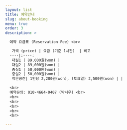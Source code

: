```yaml
---
layout: list
title: 예약안내 
slug: about-booking
menu: true
order: 3
description: >

  예약 요금표 (Reservation Fee) <br>

   가격 (price) | 요금 (기준 1시간)  | 비고  
  ----|:----: 
   대실1 | 89,000원(won) | 
   대실2 | 89,000원(won) |  
   중실1 | 50,000원(won) | 
   중실2 | 50,000원(won) | 
   작은공간| 1인당 2,200원(won), (토요일) 2,500원(won) | |

  <br>
  예약문의: 010-4664-0407 (박서우) <br>
  <br>
  <br>
  <br>
  <br>
  <br>

---
```

